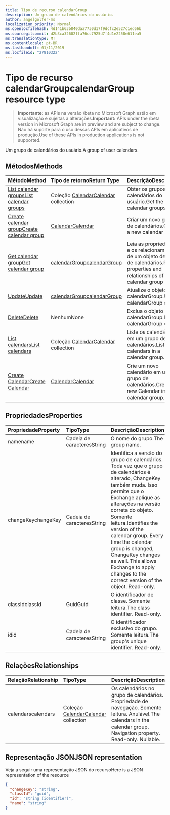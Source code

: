 ```yaml
---
title: Tipo de recurso calendarGroup
description: Um grupo de calendários do usuário.
author: angelgolfer-ms
localization_priority: Normal
ms.openlocfilehash: 4d141b63b840daa7730d17f9dcfc2e527c1ed66b
ms.sourcegitcommit: d2b3ca32602ffa76cc7925d7f4d1e2258e611ea5
ms.translationtype: MT
ms.contentlocale: pt-BR
ms.lasthandoff: 01/11/2019
ms.locfileid: "27810322"
---
```

# <a name="calendargroup-resource-type"></a><span data-ttu-id="17d67-103">Tipo de recurso calendarGroup</span><span class="sxs-lookup"><span data-stu-id="17d67-103">calendarGroup resource type</span></span>

> <span data-ttu-id="17d67-104">**Importante:** as APIs na versão /beta no Microsoft Graph estão em visualização e sujeitas a alterações.</span><span class="sxs-lookup"><span data-stu-id="17d67-104">**Important:** APIs under the /beta version in Microsoft Graph are in preview and are subject to change.</span></span> <span data-ttu-id="17d67-105">Não há suporte para o uso dessas APIs em aplicativos de produção.</span><span class="sxs-lookup"><span data-stu-id="17d67-105">Use of these APIs in production applications is not supported.</span></span>

<span data-ttu-id="17d67-106">Um grupo de calendários do usuário.</span><span class="sxs-lookup"><span data-stu-id="17d67-106">A group of user calendars.</span></span>

## <a name="methods"></a><span data-ttu-id="17d67-107">Métodos</span><span class="sxs-lookup"><span data-stu-id="17d67-107">Methods</span></span>

| <span data-ttu-id="17d67-108">Método</span><span class="sxs-lookup"><span data-stu-id="17d67-108">Method</span></span>                                                      | <span data-ttu-id="17d67-109">Tipo de retorno</span><span class="sxs-lookup"><span data-stu-id="17d67-109">Return Type</span></span>                        | <span data-ttu-id="17d67-110">Descrição</span><span class="sxs-lookup"><span data-stu-id="17d67-110">Description</span></span>                                                   |
| :---------------------------------------------------------- | :--------------------------------- | :------------------------------------------------------------ |
| [<span data-ttu-id="17d67-111">List calendar groups</span><span class="sxs-lookup"><span data-stu-id="17d67-111">List calendar groups</span></span>](../api/user-list-calendargroups.md)  | <span data-ttu-id="17d67-112">Coleção [Calendar](calendar.md)</span><span class="sxs-lookup"><span data-stu-id="17d67-112">[Calendar](calendar.md) collection</span></span> | <span data-ttu-id="17d67-113">Obter os grupos de calendários do usuário.</span><span class="sxs-lookup"><span data-stu-id="17d67-113">Get the user's calendar groups.</span></span>                               |
| [<span data-ttu-id="17d67-114">Create calendar group</span><span class="sxs-lookup"><span data-stu-id="17d67-114">Create calendar group</span></span>](../api/user-post-calendargroups.md) | [<span data-ttu-id="17d67-115">Calendar</span><span class="sxs-lookup"><span data-stu-id="17d67-115">Calendar</span></span>](calendar.md)            | <span data-ttu-id="17d67-116">Criar um novo grupo de calendários.</span><span class="sxs-lookup"><span data-stu-id="17d67-116">Create a new calendar group.</span></span>                                  |
| [<span data-ttu-id="17d67-117">Get calendar group</span><span class="sxs-lookup"><span data-stu-id="17d67-117">Get calendar group</span></span>](../api/calendargroup-get.md)           | [<span data-ttu-id="17d67-118">calendarGroup</span><span class="sxs-lookup"><span data-stu-id="17d67-118">calendarGroup</span></span>](calendargroup.md)  | <span data-ttu-id="17d67-119">Leia as propriedades e os relacionamentos de um objeto de grupo de calendários.</span><span class="sxs-lookup"><span data-stu-id="17d67-119">Read properties and relationships of a calendar group object.</span></span> |
| [<span data-ttu-id="17d67-120">Update</span><span class="sxs-lookup"><span data-stu-id="17d67-120">Update</span></span>](../api/calendargroup-update.md)                    | [<span data-ttu-id="17d67-121">calendarGroup</span><span class="sxs-lookup"><span data-stu-id="17d67-121">calendarGroup</span></span>](calendargroup.md)  | <span data-ttu-id="17d67-122">Atualize o objeto calendarGroup.</span><span class="sxs-lookup"><span data-stu-id="17d67-122">Update calendarGroup object.</span></span>                                  |
| [<span data-ttu-id="17d67-123">Delete</span><span class="sxs-lookup"><span data-stu-id="17d67-123">Delete</span></span>](../api/calendargroup-delete.md)                    | <span data-ttu-id="17d67-124">Nenhum</span><span class="sxs-lookup"><span data-stu-id="17d67-124">None</span></span>                               | <span data-ttu-id="17d67-125">Exclua o objeto calendarGroup.</span><span class="sxs-lookup"><span data-stu-id="17d67-125">Delete calendarGroup object.</span></span>                                  |
| [<span data-ttu-id="17d67-126">List calendars</span><span class="sxs-lookup"><span data-stu-id="17d67-126">List calendars</span></span>](../api/calendargroup-list-calendars.md)    | <span data-ttu-id="17d67-127">Coleção [Calendar](calendar.md)</span><span class="sxs-lookup"><span data-stu-id="17d67-127">[Calendar](calendar.md) collection</span></span> | <span data-ttu-id="17d67-128">Liste os calendários em um grupo de calendários.</span><span class="sxs-lookup"><span data-stu-id="17d67-128">List calendars in a calendar group.</span></span>                           |
| [<span data-ttu-id="17d67-129">Create Calendar</span><span class="sxs-lookup"><span data-stu-id="17d67-129">Create Calendar</span></span>](../api/calendargroup-post-calendars.md)   | [<span data-ttu-id="17d67-130">Calendar</span><span class="sxs-lookup"><span data-stu-id="17d67-130">Calendar</span></span>](calendar.md)            | <span data-ttu-id="17d67-131">Crie um novo calendário em um grupo de calendários.</span><span class="sxs-lookup"><span data-stu-id="17d67-131">Create a new Calendar in a calendar group.</span></span>                    |

## <a name="properties"></a><span data-ttu-id="17d67-132">Propriedades</span><span class="sxs-lookup"><span data-stu-id="17d67-132">Properties</span></span>

| <span data-ttu-id="17d67-133">Propriedade</span><span class="sxs-lookup"><span data-stu-id="17d67-133">Property</span></span>  | <span data-ttu-id="17d67-134">Tipo</span><span class="sxs-lookup"><span data-stu-id="17d67-134">Type</span></span>   | <span data-ttu-id="17d67-135">Descrição</span><span class="sxs-lookup"><span data-stu-id="17d67-135">Description</span></span>                                                                                                                                                                                               |
| :-------- | :----- | :-------------------------------------------------------------------------------------------------------------------------------------------------------------------------------------------------------- |
| <span data-ttu-id="17d67-136">name</span><span class="sxs-lookup"><span data-stu-id="17d67-136">name</span></span>      | <span data-ttu-id="17d67-137">Cadeia de caracteres</span><span class="sxs-lookup"><span data-stu-id="17d67-137">String</span></span> | <span data-ttu-id="17d67-138">O nome do grupo.</span><span class="sxs-lookup"><span data-stu-id="17d67-138">The group name.</span></span>                                                                                                                                                                                           |
| <span data-ttu-id="17d67-139">changeKey</span><span class="sxs-lookup"><span data-stu-id="17d67-139">changeKey</span></span> | <span data-ttu-id="17d67-140">Cadeia de caracteres</span><span class="sxs-lookup"><span data-stu-id="17d67-140">String</span></span> | <span data-ttu-id="17d67-p102">Identifica a versão do grupo de calendários. Toda vez que o grupo de calendários é alterado, ChangeKey também muda. Isso permite que o Exchange aplique as alterações na versão correta do objeto. Somente leitura.</span><span class="sxs-lookup"><span data-stu-id="17d67-p102">Identifies the version of the calendar group. Every time the calendar group is changed, ChangeKey changes as well. This allows Exchange to apply changes to the correct version of the object. Read-only.</span></span> |
| <span data-ttu-id="17d67-145">classId</span><span class="sxs-lookup"><span data-stu-id="17d67-145">classId</span></span>   | <span data-ttu-id="17d67-146">Guid</span><span class="sxs-lookup"><span data-stu-id="17d67-146">Guid</span></span>   | <span data-ttu-id="17d67-p103">O identificador de classe. Somente leitura.</span><span class="sxs-lookup"><span data-stu-id="17d67-p103">The class identifier. Read-only.</span></span>                                                                                                                                                                          |
| <span data-ttu-id="17d67-149">id</span><span class="sxs-lookup"><span data-stu-id="17d67-149">id</span></span>        | <span data-ttu-id="17d67-150">Cadeia de caracteres</span><span class="sxs-lookup"><span data-stu-id="17d67-150">String</span></span> | <span data-ttu-id="17d67-p104">O identificador exclusivo do grupo. Somente leitura.</span><span class="sxs-lookup"><span data-stu-id="17d67-p104">The group's unique identifier. Read-only.</span></span>                                                                                                                                                                 |

## <a name="relationships"></a><span data-ttu-id="17d67-153">Relações</span><span class="sxs-lookup"><span data-stu-id="17d67-153">Relationships</span></span>

| <span data-ttu-id="17d67-154">Relação</span><span class="sxs-lookup"><span data-stu-id="17d67-154">Relationship</span></span> | <span data-ttu-id="17d67-155">Tipo</span><span class="sxs-lookup"><span data-stu-id="17d67-155">Type</span></span>                               | <span data-ttu-id="17d67-156">Descrição</span><span class="sxs-lookup"><span data-stu-id="17d67-156">Description</span></span>                                                                    |
| :----------- | :--------------------------------- | :----------------------------------------------------------------------------- |
| <span data-ttu-id="17d67-157">calendars</span><span class="sxs-lookup"><span data-stu-id="17d67-157">calendars</span></span>    | <span data-ttu-id="17d67-158">Coleção [Calendar](calendar.md)</span><span class="sxs-lookup"><span data-stu-id="17d67-158">[Calendar](calendar.md) collection</span></span> | <span data-ttu-id="17d67-p105">Os calendários no grupo de calendários. Propriedade de navegação. Somente leitura. Anulável.</span><span class="sxs-lookup"><span data-stu-id="17d67-p105">The calendars in the calendar group. Navigation property. Read-only. Nullable.</span></span> |

## <a name="json-representation"></a><span data-ttu-id="17d67-163">Representação JSON</span><span class="sxs-lookup"><span data-stu-id="17d67-163">JSON representation</span></span>

<span data-ttu-id="17d67-164">Veja a seguir uma representação JSON do recurso</span><span class="sxs-lookup"><span data-stu-id="17d67-164">Here is a JSON representation of the resource</span></span>

<!-- {
  "blockType": "resource",
  "optionalProperties": [
    "calendars"
  ],
  "keyProperty": "id",
  "@odata.type": "microsoft.graph.calendarGroup"
}-->

```json
{
  "changeKey": "string",
  "classId": "guid",
  "id": "string (identifier)",
  "name": "string"
}
```

<!-- uuid: 8fcb5dbc-d5aa-4681-8e31-b001d5168d79
2015-10-25 14:57:30 UTC -->

<!-- {
  "type": "#page.annotation",
  "description": "calendarGroup resource",
  "keywords": "",
  "section": "documentation",
  "tocPath": ""
}-->
